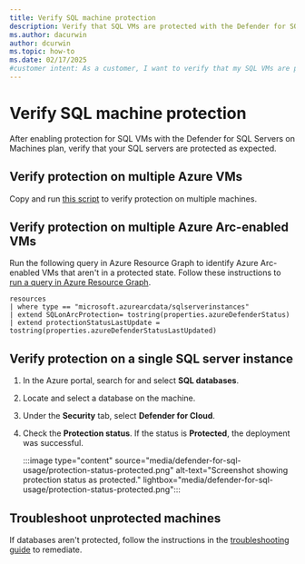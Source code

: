 ```yaml
---
title: Verify SQL machine protection
description: Verify that SQL VMs are protected with the Defender for SQL Servers on Machines plan as expected.
ms.author: dacurwin
author: dcurwin
ms.topic: how-to
ms.date: 02/17/2025
#customer intent: As a customer, I want to verify that my SQL VMs are protected with the Defender for SQL Servers on Machines plan as expected.
---
```


# Verify SQL machine protection

After enabling protection for SQL VMs with the Defender for SQL Servers on Machines plan, verify that your SQL servers are protected as expected.

## Verify protection on multiple Azure VMs

Copy and run [this script](https://aka.ms/verify-sql-instances) to verify protection on multiple machines.

## Verify protection on multiple Azure Arc-enabled VMs

Run the following query in Azure Resource Graph to identify Azure Arc-enabled VMs that aren't in a protected state. Follow these instructions to [run a query in Azure Resource Graph](/azure/governance/resource-graph/first-query-portal).

```azurecli
resources
| where type == "microsoft.azurearcdata/sqlserverinstances"
| extend SQLonArcProtection= tostring(properties.azureDefenderStatus)
| extend protectionStatusLastUpdate = tostring(properties.azureDefenderStatusLastUpdated)
```

## Verify protection on a single SQL server instance

1. In the Azure portal, search for and select **SQL databases**.

1. Locate and select a database on the machine.

1. Under the **Security** tab, select **Defender for Cloud**.

1. Check the **Protection status**. If the status is **Protected**, the deployment was successful.

    :::image type="content" source="media/defender-for-sql-usage/protection-status-protected.png" alt-text="Screenshot showing protection status as protected." lightbox="media/defender-for-sql-usage/protection-status-protected.png":::

## Troubleshoot unprotected machines

If databases aren't protected, follow the instructions in the [troubleshooting guide](troubleshoot-sql-machines-guide.md) to remediate.
